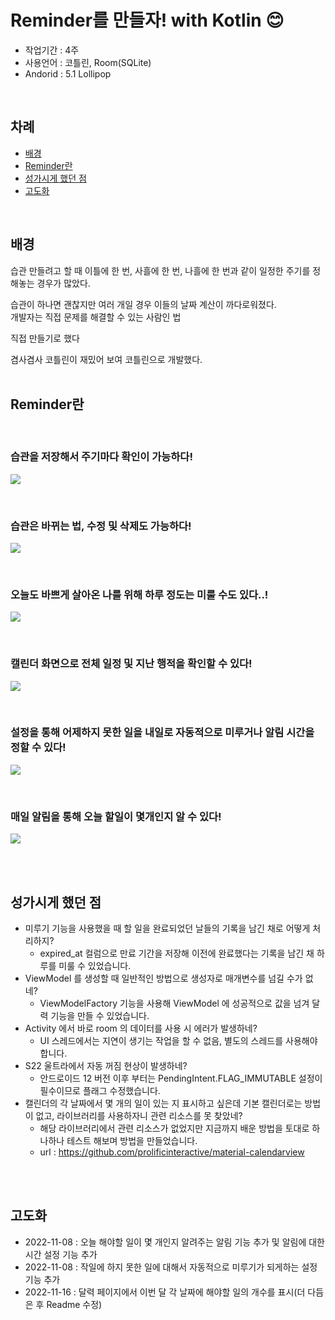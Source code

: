 # Reminder를 만들자! with Kotlin 😊

- 작업기간 : 4주 <br/>
- 사용언어 : 코틀린, Room(SQLite) <br/>
- Andorid : 5.1 Lollipop
<br/>

## 차례
- [배경](https://github.com/DSeung001/Reminder#%EB%B0%B0%EA%B2%BD)
- [Reminder란](https://github.com/DSeung001/Reminder#Reminder%EB%9E%80)
- [성가시게 했던 점](https://github.com/DSeung001/Reminder#%EC%84%B1%EA%B0%80%EC%8B%9C%EA%B2%8C-%ED%96%88%EB%8D%98-%EC%A0%90)
- [고도화](https://github.com/DSeung001/Reminder#%EA%B3%A0%EB%8F%84%ED%99%94)
<br/>

## 배경
습관 만들려고 할 때 이틀에 한 번, 사흘에 한 번, 나흘에 한 번과 같이 일정한 주기를 정해놓는 경우가 많았다.<br/>

습관이 하나면 괜찮지만 여러 개일 경우 이들의 날짜 계산이 까다로워졌다.<br/>
개발자는 직접 문제를 해결할 수 있는 사람인 법  <br/>

직접 만들기로 했다

겸사겸사 코틀린이 재밌어 보여 코틀린으로 개발했다.
<br/>
<br/>

## Reminder란

<br/>

### 습관을 저장해서 주기마다 확인이 가능하다! <br/>
![](source/create.gif)

<br/>

### 습관은 바뀌는 법, 수정 및 삭제도 가능하다! <br/>
![](source/edit_delete.gif)

<br/>

### 오늘도 바쁘게 살아온 나를 위해 하루 정도는 미룰 수도 있다..! <br/>
![](source/delay.gif)

<br/>

### 캘린더 화면으로 전체 일정 및 지난 행적을 확인할 수 있다! <br/>
![](source/calendar.gif)

<br/>

### 설정을 통해 어제하지 못한 일을 내일로 자동적으로 미루거나 알림 시간을 정할 수 있다! <br/>
![](source/setting.gif)

<br/>

### 매일 알림을 통해 오늘 할일이 몇개인지 알 수 있다! <br/>
![](source/alarm.gif)

<br/>
<br/>

## 성가시게 했던 점
- 미루기 기능을 사용했을 때 할 일을 완료되었던 날들의 기록을 남긴 채로 어떻게 처리하지?
  - expired_at 컬럼으로 만료 기간을 저장해 이전에 완료했다는 기록을 남긴 채 하루를 미룰 수 있었습니다.   
- ViewModel 를 생성할 때 일반적인 방법으로 생성자로 매개변수를 넘길 수가 없네?
  - ViewModelFactory 기능을 사용해 ViewModel 에 성공적으로 값을 넘겨 달력 기능을 만들 수 있었습니다. 
- Activity 에서 바로 room 의 데이터를 사용 시 에러가 발생하네?
  - UI 스레드에서는 지연이 생기는 작업을 할 수 없음, 별도의 스레드를 사용해야 합니다.
- S22 울트라에서 자동 꺼짐 현상이 발생하네?
  - 안드로이드 12 버전 이후 부터는 PendingIntent.FLAG_IMMUTABLE 설정이 필수이므로 플래그 수정했습니다.
- 캘린더의 각 날짜에서 몇 개의 일이 있는 지 표시하고 싶은데 기본 캘린더로는 방법이 없고, 라이브러리를 사용하자니 관련 리소스를 못 찾았네?
  - 해당 라이브러리에서 관련 리소스가 없었지만 지금까지 배운 방법을 토대로 하나하나 테스트 해보며 방법을 만들었습니다.
  - url : https://github.com/prolificinteractive/material-calendarview
<br/>
<br/>

## 고도화
- 2022-11-08 : 오늘 해야할 일이 몇 개인지 알려주는 알림 기능 추가 및 알림에 대한 시간 설정 기능 추가
- 2022-11-08 : 작일에 하지 못한 일에 대해서 자동적으로 미루기가 되게하는 설정 기능 추가 
- 2022-11-16 : 달력 페이지에서 이번 달 각 날짜에 해야할 일의 개수를 표시(더 다듬은 후 Readme 수정) 